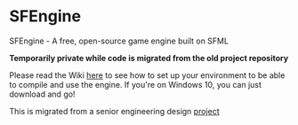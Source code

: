 # SFEngine
SFEngine - A free, open-source game engine built on SFML  

**Temporarily private while code is migrated from the old project repository**  

Please read the Wiki [here](https://github.com/JayhawkZombie/SFEngine/wiki/Installing-&-Running-The-Engine) to see how to set up your environment to be able to compile and use the engine.  If you're on Windows 10, you can just download and go!  

This is migrated from a senior engineering design [project](https://github.com/JayhawkZombie/EECS581Project)  
